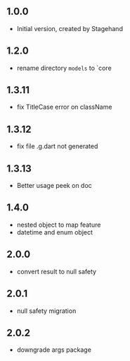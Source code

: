 ## 1.0.0

- Initial version, created by Stagehand

## 1.2.0

- rename directory `models` to `core

## 1.3.11

- fix TitleCase error on className

## 1.3.12

- fix file .g.dart not generated

## 1.3.13

- Better usage peek on doc

## 1.4.0

- nested object to map feature
- datetime and enum object

## 2.0.0

- convert result to null safety

## 2.0.1

- null safety migration

## 2.0.2

- downgrade args package